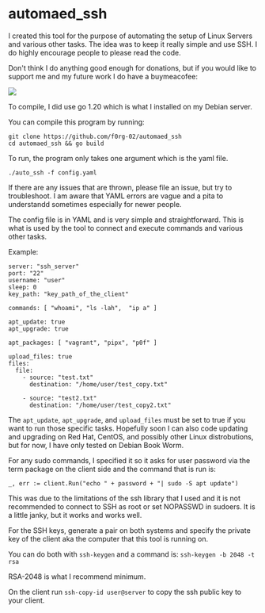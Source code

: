 # automaed_ssh
I created this tool for the purpose of automating the setup of Linux Servers and various other tasks.
The idea was to keep it really simple and use SSH. I do highly encourage people to please read the code.

Don't think I do anything good enough for donations, but if you would like to support me and my future work I do have a buymeacofee:

<a href="https://www.buymeacoffee.com/alex_f0rg"><img src="https://img.buymeacoffee.com/button-api/?text=Buy me a coffee&emoji=&slug=alex_f0rg&button_colour=FF5F5F&font_colour=ffffff&font_family=Cookie&outline_colour=000000&coffee_colour=FFDD00" /></a>

To compile, I did use go 1.20 which is what I installed on my Debian server.

You can compile this program by running:

```
git clone https://github.com/f0rg-02/automaed_ssh
cd automaed_ssh && go build
```

To run, the program only takes one argument which is the yaml file.

```
./auto_ssh -f config.yaml
```

If there are any issues that are thrown, please file an issue, but try to troubleshoot. I am aware that
YAML errors are vague and a pita to understandd sometimes especially for newer people.

The config file is in YAML and is very simple and straightforward. This is what is used by the tool to connect
and execute commands and various other tasks.

Example:

```
server: "ssh_server"
port: "22"
username: "user"
sleep: 0
key_path: "key_path_of_the_client"

commands: [ "whoami", "ls -lah",  "ip a" ]

apt_update: true
apt_upgrade: true

apt_packages: [ "vagrant", "pipx", "p0f" ]

upload_files: true
files:
  file:
    - source: "test.txt"
      destination: "/home/user/test_copy.txt"

    - source: "test2.txt"
      destination: "/home/user/test_copy2.txt"
```

The `apt_update`, `apt_upgrade`, and `upload_files` must be set to true if you want to run those specific tasks.
Hopefully soon I can also code updating and upgrading on Red Hat, CentOS, and possibly other Linux distrobutions, but
for now, I have only tested on Debian Book Worm.

For any sudo commands, I specified it so it asks for user password via the term package on the client side and the command
that is run is:

```_, err := client.Run("echo " + password + "| sudo -S apt update")```

This was due to the limitations of the ssh library that I used and it is not recommended to connect to SSH as root or set
NOPASSWD in sudoers. It is a little janky, but it works and works well.

For the SSH keys, generate a pair on both systems and specify the private key of the client aka the computer that this tool is running on.

You can do both with `ssh-keygen` and a command is: `ssh-keygen -b 2048 -t rsa`

RSA-2048 is what I recommend minimum.

On the client run `ssh-copy-id user@server` to copy the ssh public key to your client.
